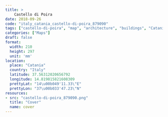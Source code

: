 ```yaml
---
title: > 
    Castello di Poira
date: 2018-09-26
code: "italy_catania_castello-di-poira_879090"
tags: ["castello-di-poira", "map", "architecture", "buildings", "Catania", "Italy"]
categories: ["Maps"]
draft: false
format:
  width: 210
  height: 297
  unit: 'mm'
location:
  place: "Catania"
  country: "Italy"
  latitude: 37.56312020656792
  longitude: 14.819815821608309
  prettyLat: "14\u00b049'11.33\"E"
  prettyLon: "37\u00b033'47.23\"N"
resources:
- src: "castello-di-poira_879090.png"
  title: "Cover"
  name: cover
---
```

